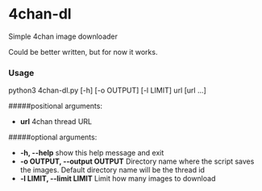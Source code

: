 # 4chan-dl
Simple 4chan image downloader

Could be better written, but for now it works.


### Usage
python3 4chan-dl.py [-h] [-o OUTPUT] [-l LIMIT] url [url ...]


#####positional arguments:

* **url**  4chan thread URL

#####optional arguments:

* **-h, --help**  show this help message and exit
* **-o OUTPUT, --output OUTPUT**  Directory name where the script saves the images. Default directory name will be the thread id
* **-l LIMIT, --limit LIMIT**  Limit how many images to download
